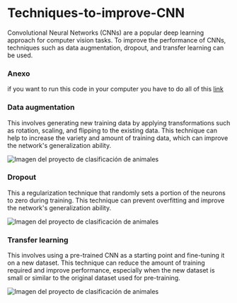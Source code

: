 # Techniques-to-improve-CNN
Convolutional Neural Networks (CNNs) are a popular deep learning approach for computer vision tasks. To improve the performance of CNNs, techniques such as data augmentation, dropout, and transfer learning can be used.

### Anexo
if you want to run this code in your computer you have to do all of this [link](https://www.youtube.com/watch?v=hHWkvEcDBO0) 
### Data augmentation 
This involves generating new training data by applying transformations such as rotation, scaling, and flipping to the existing data. This technique can help to increase the variety and amount of training data, which can improve the network's generalization ability.

![Imagen del proyecto de clasificación de animales](./img/perro_gato.jpg)

### Dropout
This a regularization technique that randomly sets a portion of the neurons to zero during training. This technique can prevent overfitting and improve the network's generalization ability.

![Imagen del proyecto de clasificación de animales](./img/perro_gato.jpg)

### Transfer learning
This involves using a pre-trained CNN as a starting point and fine-tuning it on a new dataset. This technique can reduce the amount of training required and improve performance, especially when the new dataset is small or similar to the original dataset used for pre-training.

![Imagen del proyecto de clasificación de animales](./img/perro_gato.jpg)


